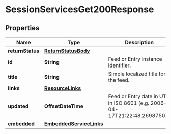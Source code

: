 

# SessionServicesGet200Response


## Properties

| Name | Type | Description | Notes |
|------------ | ------------- | ------------- | -------------|
|**returnStatus** | [**ReturnStatusBody**](ReturnStatusBody.md) |  |  [optional] |
|**id** | **String** | Feed or Entry instance identifier. |  [optional] |
|**title** | **String** | Simple localized title for the feed. |  [optional] |
|**links** | [**ResourceLinks**](ResourceLinks.md) |  |  [optional] |
|**updated** | **OffsetDateTime** | Feed or Entry date in UTC in ISO 8601 (e.g. 2006-04-17T21:22:48.2698750Z) |  [optional] |
|**embedded** | [**EmbeddedServiceLinks**](EmbeddedServiceLinks.md) |  |  [optional] |




